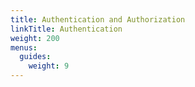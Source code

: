 ```yaml
---
title: Authentication and Authorization
linkTitle: Authentication
weight: 200
menus:
  guides:
    weight: 9
---
```

